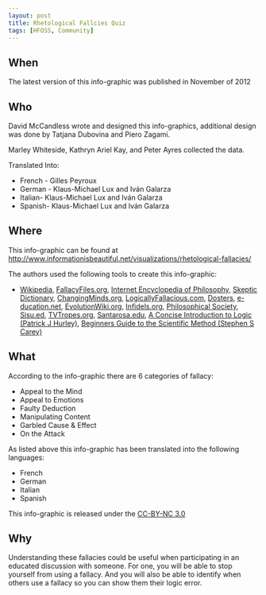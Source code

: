 ```yaml
---
layout: post
title: Rhetological Fallcies Quiz
tags: [HFOSS, Community]
---
```

<h2>When</h2>
<p>The latest version of this info-graphic was published in November of 2012</p>
<h2>Who</h2>
<p>David McCandless wrote and designed this info-graphics, additional design was done by Tatjana Dubovina and Piero Zagami.</p>
<p>Marley Whiteside, Kathryn Ariel Kay, and Peter Ayres collected the data.</p>
<p>Translated Into:</p>
<ul>
<li>French - Gilles Peyroux</li>
<li>German - Klaus-Michael Lux and Iván Galarza</li>
<li>Italian- Klaus-Michael Lux and Iván Galarza</li>
<li>Spanish- Klaus-Michael Lux and Iván Galarza</li>
</ul>
<h2>Where</h2>
<p>This info-graphic can be found at <a href="http://www.informationisbeautiful.net/visualizations/rhetological-fallacies/">http://www.informationisbeautiful.net/visualizations/rhetological-fallacies/</a></p>
<p>The authors used the following tools to create this info-graphic:</p>
<ul>
<li><a href="http://en.wikipedia.org/wiki/List_of_fallacies" target="_blank">Wikipedia</a>, <a href="http://www.fallacyfiles.org/howtouse.html" target="_blank">FallacyFiles.org</a>, <a href="http://www.iep.utm.edu/fallacy/#Accident" target="_blank">Internet Encyclopedia of Philosophy</a>, <a href="http://www.skepdic.com/affirmingtheconsequent.html" target="_blank">Skeptic Dictionary</a>, <a href="http://changingminds.org/disciplines/argument/fallacies/fallacies_alpha.htm" target="_blank">ChangingMinds.org</a>, <a href="http://www.logicallyfallacious.com/index.php/logical-fallacies" target="_blank">LogicallyFallacious.com</a>, <a href="http://dosters.hubpages.com/hub/Logical-Fallacies-Logical-Fallacies-and-How-They-Are-Used" target="_blank">Dosters</a>, <a href="http://e-ducation.net/fallaciousarguments.htm" target="_blank">e-ducation.net</a>, <a href="http://evolutionwiki.org/wiki/List_of_fallacy_pages:A" target="_blank">EvolutionWiki.org</a>, <a href="http://www.infidels.org/library/modern/mathew/logic.html" target="_blank">Infidels.org</a>, <a href="http://www.philosophicalsociety.com/Logical%20Fallacies.htm#undistributed%20middle" target="_blank">Philosophical Society</a>, <a href="http://www.sjsu.edu/">Sjsu.ed</a>, <a href="http://tvtropes.org/pmwiki/pmwiki.php/Main/LogicalFallacies?from=Main.YouFailLogicForever" target="_blank">TVTropes.org</a>, <a href="http://online.santarosa.edu/presentation/page/?28608" target="_blank">Santarosa.edu</a>, <a href="http://books.google.co.uk/books?id=Ikp2dGWT5O4C&amp;dq=suppressed+evidence+fallacy+examples&amp;source=gbs_navlinks_s" target="_blank">A Concise Introduction to Logic (Patrick J Hurley)</a>, <a href="http://books.google.co.uk/books?id=FpCuN68YUiYC&amp;dq=ad+hoc+rescue&amp;source=gbs_navlinks_s" target="_blank">Beginners Guide to the Scientific Method (Stephen S Carey)</a></li>
</ul>
<h2>What</h2>
<p>According to the info-graphic there are 6 categories of fallacy:</p>
<ul>
<li>Appeal to the Mind</li>
<li>Appeal to Emotions</li>
<li>Faulty Deduction</li>
<li>Manipulating Content</li>
<li>Garbled Cause &amp; Effect</li>
<li>On the Attack</li>
</ul>
<p>As listed above this info-graphic has been translated into the following languages:</p>
<ul>
<li>French</li>
<li>German</li>
<li>Italian</li>
<li>Spanish</li>
</ul>
<p>This info-graphic is released under the <a href="http://creativecommons.org/licenses/by-nc/3.0/us/">CC-BY-NC 3.0</a></p>
<h2>Why</h2>
<p>Understanding these fallacies could be useful when participating in an educated discussion with someone. For one, you will be able to stop yourself from using a fallacy. And you will also be able to identify when others use a fallacy so you can show them their logic error.</p>
